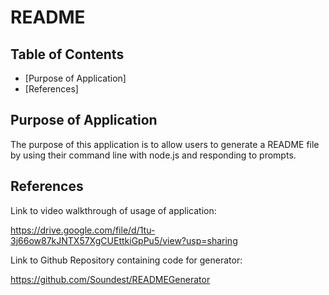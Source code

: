 # README 

## Table of Contents
- [Purpose of Application]
- [References]

## Purpose of Application

The purpose of this application is to allow users to generate a README file by using their command line with node.js and responding to prompts. 

## References

Link to video walkthrough of usage of application:

https://drive.google.com/file/d/1tu-3j66ow87kJNTX57XgCUEttkiGpPu5/view?usp=sharing

Link to Github Repository containing code for generator:

https://github.com/Soundest/READMEGenerator 